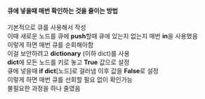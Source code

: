 #### 큐에 넣을때 매번 확인하는 것을 줄이는 방법
기본적으로 큐를 사용해서 작성  
이때 새로운 노드를 큐에 **push**할때 큐에 있는지 없는지 매번 **in**을 사용했음  
이렇게 하면 매번 큐를 순회해아함  
이걸 보안하려고 **dictionary** (이하 dict)를 사용  
**dict**에 모든 노드를 키로 놓고 **True** 값으로 설정  
큐에 넣을때 **if dict**[노드]로 걸러냄 이후 값을 **False**로 설정  
이렇게 하면 매번 큐를 선회할 필요 없이 확인가능  
불필요한 과정을 하나 줄였음  
